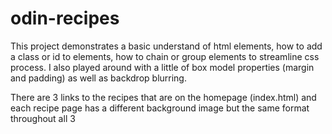 # odin-recipes

This project demonstrates a basic understand of html elements, how to add a class or id to elements,
how to chain or group elements to streamline css process.
I also played around with a little of box model properties (margin and padding) as well as backdrop blurring.

There are 3 links to the recipes that are on the homepage (index.html) and each recipe page has a different background image but the same format throughout all 3
